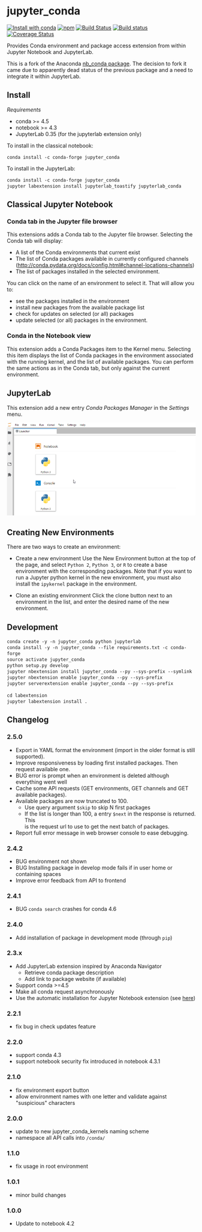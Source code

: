 # jupyter_conda

[![Install with conda](https://anaconda.org/conda-forge/jupyter_conda/badges/installer/conda.svg)](https://anaconda.org/conda-forge/jupyter_conda)
[![npm](https://img.shields.io/npm/v/jupyterlab_conda.svg?style=flat-square)](https://www.npmjs.com/package/jupyterlab_conda)
[![Build Status](https://travis-ci.com/fcollonval/jupyter_conda.svg)](https://travis-ci.org/fcollonval/jupyter_conda) [![Build status](https://ci.appveyor.com/api/projects/status/4emsa8vjg8kv7uhv?svg=true)](https://ci.appveyor.com/project/fcollonval/jupyter-conda) [![Coverage Status](https://coveralls.io/repos/github/fcollonval/jupyter_conda/badge.svg?branch=master)](https://coveralls.io/github/fcollonval/jupyter_conda?branch=master)

Provides Conda environment and package access extension from within Jupyter Notebook and JupyterLab.

This is a fork of the Anaconda [nb_conda package](https://github.com/Anaconda-Platform/nb_conda). The decision to fork it came due
to apparently dead status of the previous package and a need to integrate it within JupyterLab.

## Install

_Requirements_

- conda >= 4.5
- notebook >= 4.3
- JupyterLab 0.35 (for the jupyterlab extension only)

To install in the classical notebook:

```shell
conda install -c conda-forge jupyter_conda
```

To install in the JupyterLab:

```shell
conda install -c conda-forge jupyter_conda
jupyter labextension install jupyterlab_toastify jupyterlab_conda
```

## Classical Jupyter Notebook

### Conda tab in the Jupyter file browser

This extensions adds a Conda tab to the Jupyter file browser. Selecting the Conda tab
will display:

- A list of the Conda environments that current exist
- The list of Conda packages available in currently configured channels
  (http://conda.pydata.org/docs/config.html#channel-locations-channels)
- The list of packages installed in the selected environment.

You can click on the name of an environment to select it. That will allow you to:

- see the packages installed in the environment
- install new packages from the available package list
- check for updates on selected (or all) packages
- update selected (or all) packages in the environment.

### Conda in the Notebook view

This extension adds a Conda Packages item to the Kernel menu. Selecting this item displays
the list of Conda packages in the environment associated with the running kernel, and the
list of available packages. You can perform the same actions as in the Conda tab, but only
against the current environment.

## JupyterLab

This extension add a new entry _Conda Packages Manager_ in the _Settings_ menu.

![jupyterlab_conda_extension](labextension/jupyterlab_conda.gif)

## Creating New Environments

There are two ways to create an environment:

- Create a new environment
  Use the New Environment button at the top of the page, and select `Python 2`, `Python 3`, or `R` to create a
  base environment with the corresponding packages. Note that if you want to run a
  Jupyter python kernel in the new environment, you must also install the `ipykernel`
  package in the environment.

- Clone an existing environment
  Click the clone button next to an environment in the list, and enter the desired name of the
  new environment.

## Development

```shell
conda create -y -n jupyter_conda python jupyterlab
conda install -y -n jupyter_conda --file requirements.txt -c conda-forge
source activate jupyter_conda
python setup.py develop
jupyter nbextension install jupyter_conda --py --sys-prefix --symlink
jupyter nbextension enable jupyter_conda --py --sys-prefix
jupyter serverextension enable jupyter_conda --py --sys-prefix

cd labextension
jupyter labextension install .
```

## Changelog

### 2.5.0

- Export in YAML format the environment (import in the older format is still supported).
- Improve responsiveness by loading first installed packages. Then request available one.
- BUG error is prompt when an environment is deleted although everything went well
- Cache some API requests (GET environments, GET channels and GET available packages).
- Available packages are now truncated to 100.
  - Use query argument `$skip` to skip N first packages
  - If the list is longer than 100, a entry `$next` in the response is returned. This  
    is the request url to use to get the next batch of packages.
- Report full error message in web browser console to ease debugging.

### 2.4.2

- BUG environment not shown
- BUG Installing package in develop mode fails if in user home or containing spaces
- Improve error feedback from API to frontend

### 2.4.1

- BUG `conda search` crashes for conda 4.6

### 2.4.0

- Add installation of package in development mode (through `pip`)

### 2.3.x

- Add JupyterLab extension inspired by Anaconda Navigator
  - Retrieve conda package description
  - Add link to package website (if available)
- Support conda >=4.5
- Make all conda request asynchronously
- Use the automatic installation for Jupyter Notebook extension (see [here](https://jupyter-notebook.readthedocs.io/en/stable/examples/Notebook/Distributing%20Jupyter%20Extensions%20as%20Python%20Packages.html))

### 2.2.1

- fix bug in check updates feature

### 2.2.0

- support conda 4.3
- support notebook security fix introduced in notebook 4.3.1

### 2.1.0

- fix environment export button
- allow environment names with one letter and validate against "suspicious" characters

### 2.0.0

- update to new jupyter_conda_kernels naming scheme
- namespace all API calls into `/conda/`

### 1.1.0

- fix usage in root environment

### 1.0.1

- minor build changes

### 1.0.0

- Update to notebook 4.2
